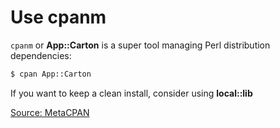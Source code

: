 # Use cpanm

`cpanm` or **App::Carton** is a super tool managing Perl distribution dependencies:

```bash
$ cpan App::Carton
```

If you want to keep a clean install, consider using **local::lib**

[Source: MetaCPAN](https://metacpan.org/pod/distribution/App-Carton)
